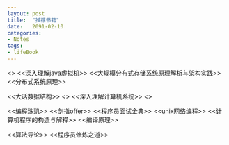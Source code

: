 ```yaml
---
layout: post
title:  "推荐书籍"
date:   2091-02-10
categories: 
- Notes 
tags:
- lifeBook
---
```


<<Thinking in java>>  <<深入理解java虚拟机>>   <<大规模分布式存储系统原理解析与架构实践>>  <<分布式系统原理>>

<<大话数据结构>>  <<Fundamental networking in java>>      <<深入理解计算机系统>>   <<Java Concurrency in Practice>> 

<<编程珠玑>>  <<剑指offer>>     <<程序员面试金典>>   <<unix网络编程>>  <<计算机程序的构造与解释>>   <<编译原理>>

<<算法导论>> <<程序员修炼之道>>
